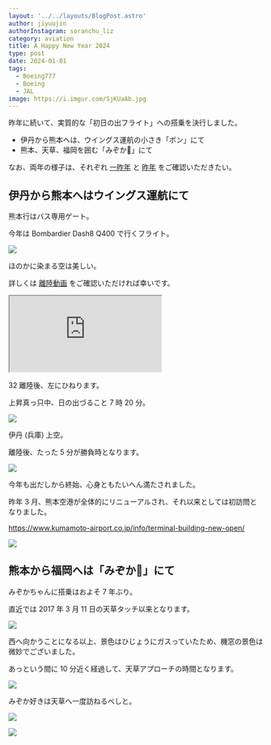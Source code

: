 ```yaml
---
layout: '../../layouts/BlogPost.astro'
author: jiyuujin
authorInstagram: soranchu_liz
category: aviation
title: A Happy New Year 2024
type: post
date: 2024-01-01
tags:
  - Boeing777
  - Boeing
  - JAL
image: https://i.imgur.com/SjKUaAb.jpg
---
```


昨年に続いて、実質的な「初日の出フライト」への搭乗を決行しました。

- 伊丹から熊本へは、ウイングス運航の小さき「ボン」にて
- 熊本、天草、福岡を囲む「みぞか🐬」にて

なお、両年の様子は、それぞれ [一昨年](https://soratabi.nekohack.me/posts/2022-01-01-a-happy-new-year) と [昨年](https://soratabi.nekohack.me/posts/2023-01-01-a-happy-new-year) をご確認いただきたい。

## 伊丹から熊本へはウイングス運航にて

熊本行はバス専用ゲート。

今年は Bombardier Dash8 Q400 で行くフライト。

![](/assets/img/20240101/JA857A_1.JPG)

ほのかに染まる空は美しい。

詳しくは [離陸動画](https://www.youtube.com/watch?v=7es7u6BvPgI) をご確認いただければ幸いです。

<div class="wrapper">
  <div class="container">
    <iframe src="https://www.youtube.com/embed/7es7u6BvPgI" class="player" title="離陸動画" loading="lazy"></iframe>
  </div>
</div>

32 離陸後、左にひねります。

上昇真っ只中、日の出づること 7 時 20 分。

![](/assets/img/20240101/JA857A_2.JPG)

伊丹 (兵庫) 上空。

離陸後、たった 5 分が勝負時となります。

![](/assets/img/20240101/JA857A_3.JPG)

今年も出だしから終始、心身ともたいへん満たされました。

昨年 3 月、熊本空港が全体的にリニューアルされ、それ以来としては初訪問となりました。

https://www.kumamoto-airport.co.jp/info/terminal-building-new-open/

![](/assets/img/20240101/kumamoto.JPG)

## 熊本から福岡へは「みぞか🐬」にて

みぞかちゃんに搭乗はおよそ 7 年ぶり。

直近では 2017 年 3 月 11 日の天草タッチ以来となります。

![](/assets/img/20240101/JA01AM_1.JPG)

西へ向かうことになる以上、景色はひじょうにガスっていたため、機窓の景色は微妙でございました。

あっという間に 10 分近く経過して、天草アプローチの時間となります。

![](/assets/img/20240101/amakusa.JPG)

みぞか好きは天草へ一度訪ねるべしと。

![](/assets/img/20240101/JA01AM_2.JPG)

![](/assets/img/20240101/JA01AM_3.JPG)
